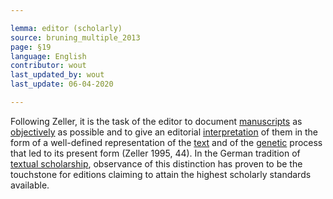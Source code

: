 ```yaml
---

lemma: editor (scholarly)
source: bruning_multiple_2013
page: §19
language: English
contributor: wout
last_updated_by: wout
last_update: 06-04-2020

---
```


Following Zeller, it is the task of the editor to document [manuscripts](manuscript.html) as [objectively](objectivity.html) as possible and to give an editorial [interpretation](interpretation.html) of them in the form of a well-defined representation of the [text](text.html) and of the [genetic](genesis.html) process that led to its present form (Zeller 1995, 44). In the German tradition of [textual scholarship](textualScholarship.html), observance of this distinction has proven to be the touchstone for editions claiming to attain the highest scholarly standards available.
